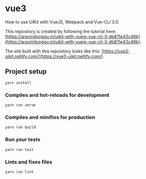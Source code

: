 # vue3

How to use UiKit with VueJS, Webpack and Vue-CLI 3.0.


This repository is created by following the tutorial here: [https://aravindvoggu.in/uikit-with-vuejs-vue-cli-3-db811e43c46b](https://aravindvoggu.in/uikit-with-vuejs-vue-cli-3-db811e43c46b).

The site built with this repository looks like this: [https://vue3-uikit.netlify.com/](https://vue3-uikit.netlify.com/)

## Project setup
```
yarn install
```

### Compiles and hot-reloads for development
```
yarn run serve
```

### Compiles and minifies for production
```
yarn run build
```

### Run your tests
```
yarn run test
```

### Lints and fixes files
```
yarn run lint
```
